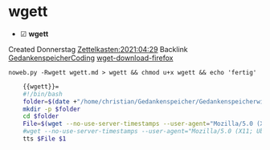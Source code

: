 # wgett

* ☑ **wgett**  

Created Donnerstag [Zettelkasten:2021:04:29]()
Backlink [GedankenspeicherCoding](../GedankenspeicherCoding.md)
 [wget-download-firefox](./wget-download-firefox.md)


``noweb.py -Rwgett wgett.md > wgett && chmod u+x wgett && echo 'fertig'``

```bash
    {{wgett}}=
    #!/bin/bash
    folder=$(date +"/home/christian/Gedankenspeicher/Gedankenspeicherwiki/Zettelkasten/%Y/%m/%d")
    mkdir -p $folder
    cd $folder
    File=$(wget --no-use-server-timestamps --user-agent="Mozilla/5.0 (X11; Ubuntu; Linux x86_64; rv:88.0)" $1 2>&1 | tee /dev/tty | grep Wird | cut -d ' ' -f 3 | sed -e 's/[^A-Za-z0-9._-]//g')
    #wget --no-use-server-timestamps --user-agent="Mozilla/5.0 (X11; Ubuntu; Linux x86_64; rv:88.0)" -O $File $1
    tts $File $1

```



